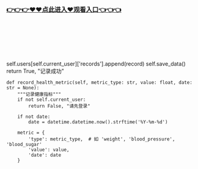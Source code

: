 ### [👉👉👉♥♥点此进入♥观看入口👈👈👈](https://mrddrm.github.io/91.html)
<br></br><br></br><br></br>
self.users[self.current_user]['records'].append(record)
        self.save_data()
        return True, "记录成功"
    
    def record_health_metric(self, metric_type: str, value: float, date: str = None):
        """记录健康指标"""
        if not self.current_user:
            return False, "请先登录"
        
        if not date:
            date = datetime.datetime.now().strftime('%Y-%m-%d')
        
        metric = {
            'type': metric_type,  # 如 'weight', 'blood_pressure', 'blood_sugar'
            'value': value,
            'date': date
        }
